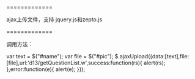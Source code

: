 =============

ajax上传文件，支持 jquery.js和zepto.js 

=============

调用方法：

var text = $("#name");
var file = $("#pic");
$.ajaxUpload({data:[text],file:[file],url:'d13/getQuestionList.w',success:function(rs){
		alert(rs);
},error:function(e){
		alert(e);
}});
